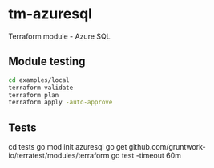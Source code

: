 # tm-azuresql
Terraform module - Azure SQL

## Module testing

```bash
cd examples/local
terraform validate
terraform plan
terraform apply -auto-approve
```

## Tests
cd tests
go mod init azuresql
go get github.com/gruntwork-io/terratest/modules/terraform
go test -timeout 60m